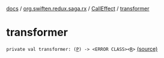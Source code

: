 [docs](../../index.md) / [org.swiften.redux.saga.rx](../index.md) / [CallEffect](index.md) / [transformer](./transformer.md)

# transformer

`private val transformer: (`[`P`](index.md#P)`) -> <ERROR CLASS><`[`R`](index.md#R)`>` [(source)](https://github.com/protoman92/KotlinRedux/tree/master/common/common-rx-saga/src/main/kotlin/org/swiften/redux/saga/rx/CallEffect.kt#L18)